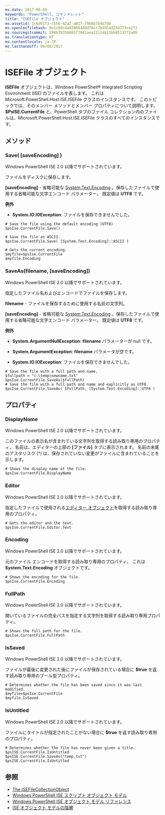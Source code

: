 ```yaml
---
ms.date: 2017-06-05
keywords: "PowerShell, コマンドレット"
title: "ISEFile オブジェクト"
ms.assetid: 1c6d91f3-c556-42a2-a017-79b6b7b4b7db
ms.openlocfilehash: 0e1c09c4a92868448d76cc7b4954d250773ce2f2
ms.sourcegitcommit: 598b7835046577841aea2211d613bb8513271a8b
ms.translationtype: HT
ms.contentlocale: ja-JP
ms.lasthandoff: 06/08/2017
---
```

# <a name="the-isefile-object"></a>ISEFile オブジェクト
  **ISEFile** オブジェクトは、Windows PowerShell® Integrated Scripting Environment (ISE) のファイルを表します。 これは Microsoft.PowerShell.Host.ISE.ISEFile クラスのインスタンスです。 このトピックでは、そのメンバー メソッドとメンバー プロパティについて説明します。 **$PsISE.CurrentFile** と、PowerShell タブのファイル コレクション内のファイルは、Microsoft.PowerShell.Host.ISE.ISEFile クラスのすべてのインスタンスです。

## <a name="methods"></a>メソッド

###  <a name="save-override"></a> Save\( \[saveEncoding\] \)
  Windows PowerShell ISE 2.0 以降でサポートされています。 

 ファイルをディスクに保存します。

 **\[saveEncoding\]** - 省略可能な [System.Text.Encoding](http://msdn.microsoft.com/library/system.text.encoding.aspx)
。保存したファイルで使用する省略可能な文字エンコード パラメーター。 既定値は **UTF8** です。

 **例外**
 -   **System.IO.IOException**: ファイルを保存できませんでした。

```
# Save the file using the default encoding (UTF8)
$psIse.CurrentFile.Save()

# Save the file as ASCII.
$psIse.CurrentFile.Save( [System.Text.Encoding]::ASCII )

# Gets the current encoding.
$myfile=$psIse.CurrentFile
$myfile.Encoding

```

###  <a name="saveas"></a> SaveAs\(filename, \[saveEncoding\]\)
  Windows PowerShell ISE 2.0 以降でサポートされています。 

 指定したファイル名およびエンコードでファイルを保存します。

 **filename** - ファイルを保存するために使用する名前の文字列。

 **\[saveEncoding\]** - 省略可能な [System.Text.Encoding](http://msdn.microsoft.com/library/system.text.encoding.aspx)
。保存したファイルで使用する省略可能な文字エンコード パラメーター。 既定値は **UTF8** です。

 **例外**
 -   **System.ArgumentNullException**: **filename** パラメーターが null です。

-   **System.ArgumentException**: **filename** パラメータが空です。

-   **System.IO.IOException**: ファイルを保存できませんでした。

```
# Save the file with a full path and name. 
$fullpath = "c:\temp\newname.txt"
$psIse.CurrentFile.SaveAs($fullPath) 
# Save the file with a full path and name and explicitly as UTF8. 
$psIse.CurrentFile.SaveAs( $fullPath, [System.Text.Encoding]::UTF8 )

```

## <a name="properties"></a>プロパティ

###  <a name="Displayname"></a> DisplayName
  Windows PowerShell ISE 2.0 以降でサポートされています。 

 このファイルの表示名が含まれている文字列を取得する読み取り専用のプロパティ。 名前は、エディターの上部の **[ファイル]** タブに表示されます。 名前の末尾のアスタリスク \(\*\) は、保存されていない変更がファイルに含まれていることを示します。

```
# Shows the display name of the file.
$psIse.CurrentFile.DisplayName

```

###  <a name="Editor"></a> Editor
  Windows PowerShell ISE 2.0 以降でサポートされています。 

 指定したファイルで使用される[エディター オブジェクト](The-ISEEditor-Object.md)を取得する読み取り専用のプロパティ。

```
# Gets the editor and the text.
$psIse.CurrentFile.Editor.Text

```

###  <a name="Encoding"></a> Encoding
  Windows PowerShell ISE 2.0 以降でサポートされています。 

 元のファイル エンコードを取得する読み取り専用のプロパティ。 これは **System.Text.Encoding** オブジェクトです。

```
# Shows the encoding for the file. 
$psIse.CurrentFile.Encoding

```

###  <a name="FullPath"></a> FullPath
  Windows PowerShell ISE 2.0 以降でサポートされています。 

 開いているファイルの完全パスを指定する文字列を取得する読み取り専用プロパティ。

```
# Shows the full path for the file. 
$psIse.CurrentFile.FullPath

```

###  <a name="IsSaved"></a> IsSaved
  Windows PowerShell ISE 2.0 以降でサポートされています。 

 ファイルが最後に変更された後にファイルが保存されている場合に **$true** を返す読み取り専用のブール型プロパティ。

```
# Determines whether the file has been saved since it was last modified.
$myfile=$psIse.CurrentFile
$myfile.IsSaved

```

###  <a name="IsUntitled"></a> IsUntitled
  Windows PowerShell ISE 2.0 以降でサポートされています。 

 ファイルにタイトルが指定されたことがない場合に **$true** を返す読み取り専用のプロパティ。

```
# Determines whether the file has never been given a title.
$psISE.CurrentFile.IsUntitled
$psISE.CurrentFile.SaveAs("temp.txt")
$psISE.CurrentFile.IsUntitled

```

## <a name="see-also"></a>参照
- [The ISEFileCollectionObject](The-ISEFileCollection-Object.md) 
- [Windows PowerShell ISE スクリプト オブジェクト モデル](The-Windows-PowerShell-ISE-Scripting-Object-Model.md) 
- [Windows PowerShell ISE オブジェクト モデル リファレンス](Windows-PowerShell-ISE-Object-Model-Reference.md) 
- [ISE オブジェクト モデルの階層](The-ISE-Object-Model-Hierarchy.md)

  
